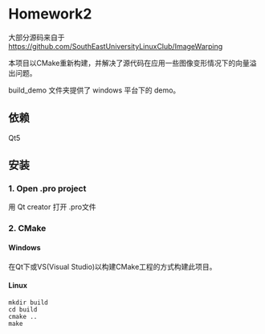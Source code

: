 # Homework2

大部分源码来自于 https://github.com/SouthEastUniversityLinuxClub/ImageWarping

本项目以CMake重新构建，并解决了源代码在应用一些图像变形情况下的向量溢出问题。

build_demo 文件夹提供了 windows 平台下的 demo。

## 依赖
Qt5

## 安装

### 1. Open .pro project

用 Qt creator 打开 .pro文件

### 2. CMake

#### Windows
在Qt下或VS(Visual Studio)以构建CMake工程的方式构建此项目。

#### Linux
~~~
mkdir build
cd build
cmake ..
make
~~~

